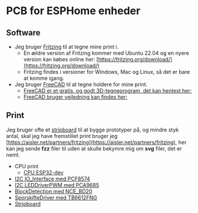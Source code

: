 # PCB for ESPHome enheder

## Software

* Jeg bruger [Fritzing](https://fritzing.org/learning/) til at tegne mine print i.
  * En ældre version af Fritzing kommer med Ubuntu 22.04 og en nyere version kan købes online her: [https://fritzing.org/download/](https://fritzing.org/download/)
  * Fritzing findes i versioner for Windows, Mac og Linux, så det er bare at komme igang.
* Jeg bruger [FreeCAD](https://www.freecad.org/features.php?lang=en) til at tegne holdere for mine print.
  * [FreeCAD er et gratis, og godt 3D-tegneprogram, det kan hentest her:](https://www.freecad.org/downloads.php?lang=en)
  * [FreeCAD bruger vejledning kan findes her:](https://wiki.freecad.org/User_hub)


## Print

Jeg bruger ofte et [stripboard](./Stripboard/README.md) til at bygge prototyper på, og mindre styk antal, skal jeg have fremstillet print bruger jeg [https://aisler.net/partners/fritzing](https://aisler.net/partners/fritzing), her kan jeg sende **fzz** filer til uden at skulle bekymre mig om **svg** filer, det er nemt.

* CPU print
  * [CPU ESP32-dev](./CPU/README.md)
* [I2C IO_Interface med PCF8574](./I2C%20IO_Interface/README.md)
* [I2C LEDDriverPWM med PCA9685](./LEDDriverPWM/README.md)
* [BlockDetection med NCE_BD20](./BlockDetection/README.md)
* [SporskifteDriver med TB6612FNG](./SporskifteDriver/README.md)
* [Stripboard](./Stripboard/README.md)
